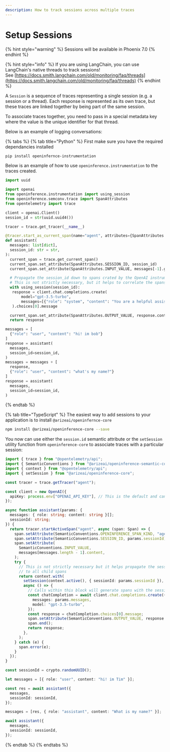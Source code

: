 ```yaml
---
description: How to track sessions across multiple traces
---
```


# Setup Sessions

{% hint style="warning" %}
Sessions will be available in Phoenix 7.0
{% endhint %}

{% hint style="info" %}
If you are using LangChain, you can use LangChain's native threads to track sessions!\
See [https://docs.smith.langchain.com/old/monitoring/faq/threads](https://docs.smith.langchain.com/old/monitoring/faq/threads)
{% endhint %}



A `Session` is a sequence of traces representing a single session (e.g. a session or a thread). Each response is represented as its own trace, but these traces are linked together by being part of the same session.

To associate traces together, you need to pass in a special metadata key where the value is the unique identifier for that thread.

Below is an example of logging conversations:

{% tabs %}
{% tab title="Python" %}
First make sure you have the required dependancies installed

```sh
pip install openinfernce-instrumentation
```

Below is an example of how to use `openinference.instrumentation` to the traces created.

```python
import uuid

import openai
from openinference.instrumentation import using_session
from openinference.semconv.trace import SpanAttributes
from opentelemetry import trace

client = openai.Client()
session_id = str(uuid.uuid4())

tracer = trace.get_tracer(__name__)

@tracer.start_as_current_span(name="agent", attributes={SpanAttributes.OPENINFERENCE_SPAN_KIND: "agent"})
def assistant(
  messages: list[dict],
  session_id: str = str,
):
  current_span = trace.get_current_span()
  current_span.set_attribute(SpanAttributes.SESSION_ID, session_id)
  current_span.set_attribute(SpanAttributes.INPUT_VALUE, messages[-1].get('content'))

  # Propagate the session_id down to spans crated by the OpenAI instrumentation
  # This is not strictly necessary, but it helps to correlate the spans to the same session
  with using_session(session_id):
   response = client.chat.completions.create(
       model="gpt-3.5-turbo",
       messages=[{"role": "system", "content": "You are a helpful assistant."}] + messages,
   ).choices[0].message

  current_span.set_attribute(SpanAttributes.OUTPUT_VALUE, response.content)
  return response

messages = [
  {"role": "user", "content": "hi! im bob"}
]
response = assistant(
  messages,
  session_id=session_id,
)
messages = messages + [
  response,
  {"role": "user", "content": "what's my name?"}
]
response = assistant(
  messages,
  session_id=session_id,
)
```
{% endtab %}

{% tab title="TypeScript" %}
The easiest way to add sessions to your application is to install `@arizeai/openinfernce-core`

```sh
npm install @arizeai/openinference-core --save
```

You now can use either the `session.id` semantic attribute or the `setSession` utility function from `openinference-core` to associate traces with a particular session:

```typescript
import { trace } from "@opentelemetry/api";
import { SemanticConventions } from "@arizeai/openinference-semantic-conventions";
import { context } from "@opentelemetry/api";
import { setSession } from "@arizeai/openinference-core";

const tracer = trace.getTracer("agent");

const client = new OpenAI({
  apiKey: process.env["OPENAI_API_KEY"], // This is the default and can be omitted
});

async function assistant(params: {
  messages: { role: string; content: string }[];
  sessionId: string;
}) {
  return tracer.startActiveSpan("agent", async (span: Span) => {
    span.setAttribute(SemanticConventions.OPENINFERENCE_SPAN_KIND, "agent");
    span.setAttribute(SemanticConventions.SESSION_ID, params.sessionId);
    span.setAttribute(
      SemanticConventions.INPUT_VALUE,
      messages[messages.length - 1].content,
    );
    try {
      // This is not strictly necessary but it helps propagate the session ID
      // to all child spans
      return context.with(
        setSession(context.active(), { sessionId: params.sessionId }),
        async () => {
          // Calls within this block will generate spans with the session ID set
          const chatCompletion = await client.chat.completions.create({
            messages: params.messages,
            model: "gpt-3.5-turbo",
          });
          const response = chatCompletion.choices[0].message;
          span.setAttribute(SemanticConventions.OUTPUT_VALUE, response.content);
          span.end();
          return response;
        },
      );
    } catch (e) {
      span.error(e);
    }
  });
}

const sessionId = crypto.randomUUID();

let messages = [{ role: "user", content: "hi! im Tim" }];

const res = await assistant({
  messages,
  sessionId: sessionId,
});

messages = [res, { role: "assistant", content: "What is my name?" }];

await assistant({
  messages,
  sessionId: sessionId,
});
```
{% endtab %}
{% endtabs %}

